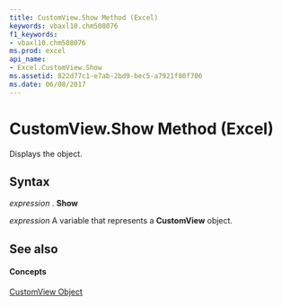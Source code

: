 ```yaml
---
title: CustomView.Show Method (Excel)
keywords: vbaxl10.chm508076
f1_keywords:
- vbaxl10.chm508076
ms.prod: excel
api_name:
- Excel.CustomView.Show
ms.assetid: 822d77c1-e7ab-2bd9-bec5-a7921f80f706
ms.date: 06/08/2017
---
```



# CustomView.Show Method (Excel)

Displays the object.


## Syntax

 _expression_ . **Show**

 _expression_ A variable that represents a **CustomView** object.


## See also


#### Concepts


[CustomView Object](Excel.CustomView.md)

